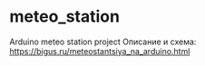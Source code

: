 # meteo_station
Arduino meteo station project
Описание и схема: https://bigus.ru/meteostantsiya_na_arduino.html
